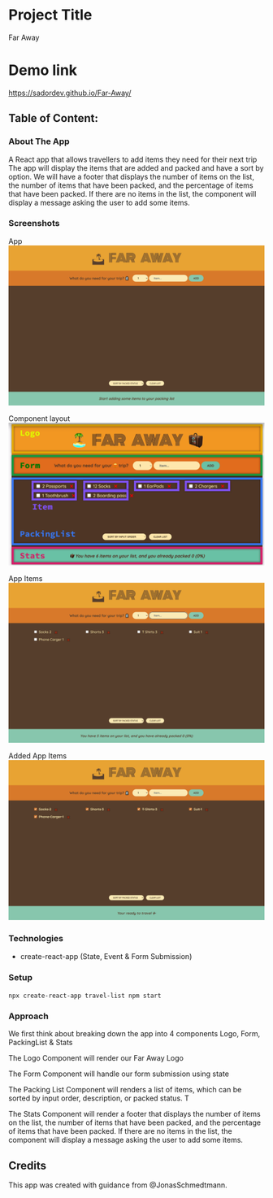 # Project Title
Far Away 

# Demo link

https://sadordev.github.io/Far-Away/

## Table of Content:

### About The App
A React app that allows travellers to add items they need for their next trip
The app will display the items that are added and packed and have a sort by option.
We will have a footer that displays the number of items on the list, the number of items 
that have been packed, and the percentage of items that have been packed. If there are no items 
in the list, the component will display a message asking the user to add some items.

### Screenshots

App
![App](./screenshots/App.png)

Component layout
![Component layout](./screenshots/Component-layout.png)

App Items
![App Items](./screenshots/App-items.png)

Added App Items
![App Items](./screenshots\App-items-(added).png)

### Technologies

- create-react-app (State, Event & Form Submission)

### Setup

`npx create-react-app travel-list
npm start`

### Approach

We first think about breaking down the app into 4 components
Logo, Form, PackingList & Stats

The Logo Component will render our Far Away Logo

The Form Component will handle our form submission using state

The Packing List Component will renders a list of items, which can be 
sorted by input order, description, or packed status. T

The Stats Component will render a footer that displays the number of items on the list, 
the number of items that have been packed, and the percentage of items that have been packed. 
If there are no items in the list, the component will display a message asking the user to add some items.

## Credits
This app was created with guidance from @JonasSchmedtmann.